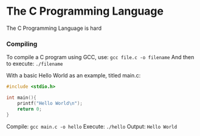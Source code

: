# The C Programming Language
The C Programming Language is hard

### Compiling
To compile a C program using GCC, use:
`gcc file.c -o filename`
And then to execute:
`./filename`

With a basic Hello World as an example, titled main.c:
```C
#include <stdio.h>

int main(){
	printf("Hello World\n");
	return 0;
}
```
Compile:
`gcc main.c -o hello`
Execute:
`./hello`
Output:
`Hello World`
